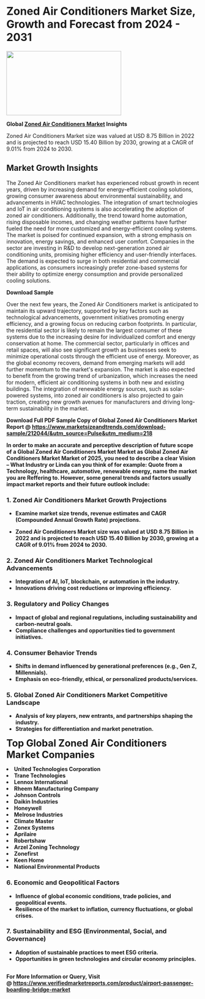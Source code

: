 <H1>Zoned Air Conditioners Market Size, Growth and Forecast from 2024 - 2031</H1><img class="aligncenter size-medium wp-image-584254" src="https://thirdeyenews.in/wp-content/uploads/2024/09/Global-Market-Research-300x168.jpeg" alt="" width="300" height="168" /><p><strong>Global&nbsp;<a href="https://www.marketsizeandtrends.com/download-sample/212044/&amp;utm_source=Pulse&amp;utm_medium=218">Zoned Air Conditioners Market</a> Insights</strong></p><p>Zoned Air Conditioners Market size was valued at USD 8.75 Billion in 2022 and is projected to reach USD 15.40 Billion by 2030, growing at a CAGR of 9.01% from 2024 to 2030.</p><p><h2>Market Growth Insights</h2> <p>The Zoned Air Conditioners market has experienced robust growth in recent years, driven by increasing demand for energy-efficient cooling solutions, growing consumer awareness about environmental sustainability, and advancements in HVAC technologies. The integration of smart technologies and IoT in air conditioning systems is also accelerating the adoption of zoned air conditioners. Additionally, the trend toward home automation, rising disposable incomes, and changing weather patterns have further fueled the need for more customized and energy-efficient cooling systems. The market is poised for continued expansion, with a strong emphasis on innovation, energy savings, and enhanced user comfort. Companies in the sector are investing in R&D to develop next-generation zoned air conditioning units, promising higher efficiency and user-friendly interfaces. The demand is expected to surge in both residential and commercial applications, as consumers increasingly prefer zone-based systems for their ability to optimize energy consumption and provide personalized cooling solutions.</p> <p><strong>Download Sample</strong></p> <p>Over the next few years, the Zoned Air Conditioners market is anticipated to maintain its upward trajectory, supported by key factors such as technological advancements, government initiatives promoting energy efficiency, and a growing focus on reducing carbon footprints. In particular, the residential sector is likely to remain the largest consumer of these systems due to the increasing desire for individualized comfort and energy conservation at home. The commercial sector, particularly in offices and retail spaces, will also see significant growth as businesses seek to minimize operational costs through the efficient use of energy. Moreover, as the global economy recovers, demand from emerging markets will add further momentum to the market's expansion. The market is also expected to benefit from the growing trend of urbanization, which increases the need for modern, efficient air conditioning systems in both new and existing buildings. The integration of renewable energy sources, such as solar-powered systems, into zoned air conditioners is also projected to gain traction, creating new growth avenues for manufacturers and driving long-term sustainability in the market.</p> <p><strong></p><p><span class=""><strong>Download Full PDF Sample Copy of Global Zoned Air Conditioners Market Report</strong> @ <a href="https://www.marketsizeandtrends.com/download-sample/212044/&amp;utm_source=Pulse&amp;utm_medium=218" target="_blank">https://www.marketsizeandtrends.com/download-sample/212044/&amp;utm_source=Pulse&amp;utm_medium=218</a></span></p><p>In order to make an accurate and perceptive description of future scope of a Global&nbsp;Zoned Air Conditioners Market Market as Global&nbsp;Zoned Air Conditioners Market Market of 2025, you need to describe a clear Vision &ndash; What Industry or Linda can you think of for example: Quote from a Technology, healthcare, automotive, renewable energy, name the market you are Reffering to. However, some general trends and factors usually impact market reports and their future outlook include:</p><h3>1.&nbsp;<strong>Zoned Air Conditioners Market Growth Projections</strong></h3><ul><li>Examine market size trends, revenue estimates and CAGR (Compounded Annual Growth Rate) projections.</li><li><p>Zoned Air Conditioners Market size was valued at USD 8.75 Billion in 2022 and is projected to reach USD 15.40 Billion by 2030, growing at a CAGR of 9.01% from 2024 to 2030.</p></li></ul><h3>2.&nbsp;<strong>Zoned Air Conditioners Market Technological Advancements</strong></h3><ul><li>Integration of AI, IoT, blockchain, or automation in the industry.</li><li>Innovations driving cost reductions or improving efficiency.</li></ul><h3>3.&nbsp;<strong>Regulatory and Policy Changes</strong></h3><ul><li>Impact of global and regional regulations, including sustainability and carbon-neutral goals.</li><li>Compliance challenges and opportunities tied to government initiatives.</li></ul><h3>4.&nbsp;<strong>Consumer Behavior Trends</strong></h3><ul><li>Shifts in demand influenced by generational preferences (e.g., Gen Z, Millennials).</li><li>Emphasis on eco-friendly, ethical, or personalized products/services.</li></ul><h3>5.&nbsp;<strong>Global Zoned Air Conditioners Market Competitive Landscape</strong></h3><ul><li>Analysis of key players, new entrants, and partnerships shaping the industry.</li><li>Strategies for differentiation and market penetration.</li></ul><p data-pm-slice="1 1 []"><span style="color: inherit; font-family: inherit; font-size: 25px;">Top Global Zoned Air Conditioners Market Companies</span></p><div class="" data-test-id=""><p><li>United Technologies Corporation</li><li> Trane Technologies</li><li> Lennox International</li><li> Rheem Manufacturing Company</li><li> Johnson Controls</li><li> Daikin Industries</li><li> Honeywell</li><li> Melrose Industries</li><li> Climate Master</li><li> Zonex Systems</li><li> Aprilaire</li><li> Robertshaw</li><li> Arzel Zoning Technology</li><li> Zonefirst</li><li> Keen Home</li><li> National Environmental Products</li></p></div><h3>6.&nbsp;<strong>Economic and Geopolitical Factors</strong></h3><ul><li>Influence of global economic conditions, trade policies, and geopolitical events.</li><li>Resilience of the market to inflation, currency fluctuations, or global crises.</li></ul><h3>7.&nbsp;<strong>Sustainability and ESG (Environmental, Social, and Governance)</strong></h3><ul><li>Adoption of sustainable practices to meet ESG criteria.</li><li>Opportunities in green technologies and circular economy principles.</li></ul><h2><strong style="font-size: 14px;">For More Information or Query, Visit @&nbsp;</strong><a style="background-color: #ffffff; font-size: 14px;" href="https://www.marketsizeandtrends.com/report/zoned-air-conditioners-market/" target="_blank">https://www.verifiedmarketreports.com/product/airport-passenger-boarding-bridge-market</a></h2>
